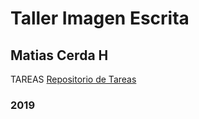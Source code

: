 # Taller Imagen Escrita
## Matias Cerda H


TAREAS
[Repositorio de Tareas](https://draseart.github.io/ImagenEscrita/Tarea1/)

### 2019
